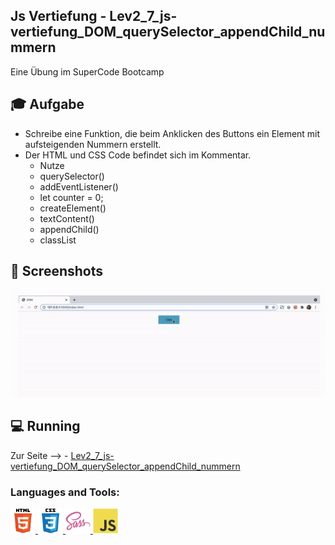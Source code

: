 ## Js Vertiefung - Lev2_7_js-vertiefung_DOM_querySelector_appendChild_nummern

Eine Übung im SuperCode Bootcamp

## 🎓 Aufgabe

- Schreibe eine Funktion, die beim Anklicken des Buttons ein Element mit aufsteigenden Nummern erstellt.
- Der HTML und CSS Code befindet sich im Kommentar.
  - Nutze
  - querySelector()
  - addEventListener()
  - let counter = 0;
  - createElement()
  - textContent()
  - appendChild()
  - classList

## 📸 Screenshots

![App Screenshot](assets/img/screen.gif)

## 💻 Running

Zur Seite —> - [Lev2_7_js-vertiefung_DOM_querySelector_appendChild_nummern](https://mukkez.github.io/Bootcamp/tasks/Day_72/Lev2_7_js-vertiefung_DOM_querySelector_appendChild_nummern/)

<p align="left">
</p>

<h3 align="left">Languages and Tools:</h3>
<p align="left"> <a href="https://www.w3schools.com/html/" target="_blank" rel="noreferrer"> <img src="https://raw.githubusercontent.com/devicons/devicon/master/icons/html5/html5-original-wordmark.svg" alt="html5" width="40" height="40"/> </a>
<a href="https://www.w3schools.com/css/" target="_blank" rel="noreferrer"> <img src="https://raw.githubusercontent.com/devicons/devicon/master/icons/css3/css3-original-wordmark.svg" alt="css3" width="40" height="40"/> </a> 
<a href="https://www.w3schools.com/sass/" target="_blank" rel="noreferrer"> <img src="https://raw.githubusercontent.com/izumin5210/emojipack-for-devicon/master/png/sass.png" alt="sass" width="40" height="40"/> </a> 
<a href="https://www.w3schools.com/css/" target="_blank" rel="noreferrer"> <img src="https://raw.githubusercontent.com/devicons/devicon/master/icons/javascript/javascript-original.svg" alt="css3" width="40" height="40"/> </a> </p>
